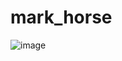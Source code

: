 # mark_horse
![image](https://user-images.githubusercontent.com/80107228/110165564-ae69ef80-7e25-11eb-9b10-42f0bd2e9848.png)
